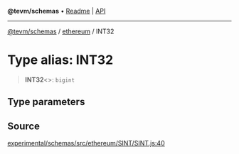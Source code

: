 **@tevm/schemas** • [Readme](../../README.md) \| [API](../../modules.md)

***

[@tevm/schemas](../../README.md) / [ethereum](../README.md) / INT32

# Type alias: INT32

> **INT32**\<\>: `bigint`

## Type parameters

## Source

[experimental/schemas/src/ethereum/SINT/SINT.js:40](https://github.com/evmts/tevm-monorepo/blob/main/experimental/schemas/src/ethereum/SINT/SINT.js#L40)
